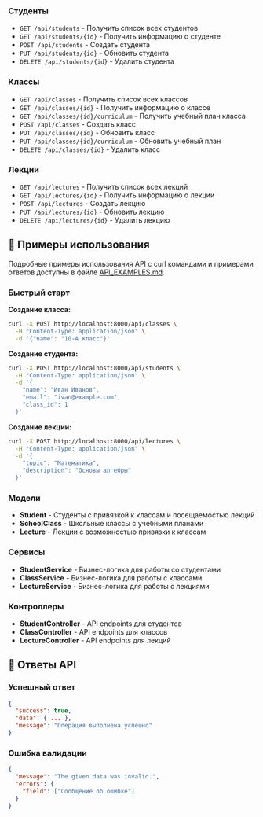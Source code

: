 ### Студенты
- `GET /api/students` - Получить список всех студентов
- `GET /api/students/{id}` - Получить информацию о студенте
- `POST /api/students` - Создать студента
- `PUT /api/students/{id}` - Обновить студента
- `DELETE /api/students/{id}` - Удалить студента

### Классы
- `GET /api/classes` - Получить список всех классов
- `GET /api/classes/{id}` - Получить информацию о классе
- `GET /api/classes/{id}/curriculum` - Получить учебный план класса
- `POST /api/classes` - Создать класс
- `PUT /api/classes/{id}` - Обновить класс
- `PUT /api/classes/{id}/curriculum` - Обновить учебный план
- `DELETE /api/classes/{id}` - Удалить класс

### Лекции
- `GET /api/lectures` - Получить список всех лекций
- `GET /api/lectures/{id}` - Получить информацию о лекции
- `POST /api/lectures` - Создать лекцию
- `PUT /api/lectures/{id}` - Обновить лекцию
- `DELETE /api/lectures/{id}` - Удалить лекцию

## 📖 Примеры использования

Подробные примеры использования API с curl командами и примерами ответов доступны в файле [API_EXAMPLES.md](API_EXAMPLES.md).

### Быстрый старт

**Создание класса:**
```bash
curl -X POST http://localhost:8000/api/classes \
  -H "Content-Type: application/json" \
  -d '{"name": "10-А класс"}'
```

**Создание студента:**
```bash
curl -X POST http://localhost:8000/api/students \
  -H "Content-Type: application/json" \
  -d '{
    "name": "Иван Иванов",
    "email": "ivan@example.com",
    "class_id": 1
  }'
```

**Создание лекции:**
```bash
curl -X POST http://localhost:8000/api/lectures \
  -H "Content-Type: application/json" \
  -d '{
    "topic": "Математика",
    "description": "Основы алгебры"
  }'
```

### Модели
- **Student** - Студенты с привязкой к классам и посещаемостью лекций
- **SchoolClass** - Школьные классы с учебными планами
- **Lecture** - Лекции с возможностью привязки к классам

### Сервисы
- **StudentService** - Бизнес-логика для работы со студентами
- **ClassService** - Бизнес-логика для работы с классами
- **LectureService** - Бизнес-логика для работы с лекциями

### Контроллеры
- **StudentController** - API endpoints для студентов
- **ClassController** - API endpoints для классов
- **LectureController** - API endpoints для лекций

## 📝 Ответы API

### Успешный ответ
```json
{
  "success": true,
  "data": { ... },
  "message": "Операция выполнена успешно"
}
```

### Ошибка валидации
```json
{
  "message": "The given data was invalid.",
  "errors": {
    "field": ["Сообщение об ошибке"]
  }
}
```
